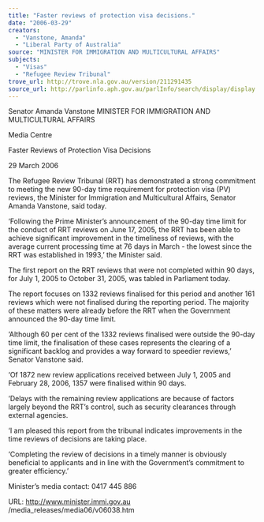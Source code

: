 ```yaml
---
title: "Faster reviews of protection visa decisions."
date: "2006-03-29"
creators:
  - "Vanstone, Amanda"
  - "Liberal Party of Australia"
source: "MINISTER FOR IMMIGRATION AND MULTICULTURAL AFFAIRS"
subjects:
  - "Visas"
  - "Refugee Review Tribunal"
trove_url: http://trove.nla.gov.au/version/211291435
source_url: http://parlinfo.aph.gov.au/parlInfo/search/display/display.w3p;query=Id%3A%22media/pressrel/8T7J6%22
---
```


 Senator Amanda Vanstone  MINISTER FOR IMMIGRATION AND MULTICULTURAL AFFAIRS

 Media Centre

 Faster Reviews of Protection Visa Decisions

 29 March 2006

 The Refugee Review Tribunal (RRT) has demonstrated a strong commitment to meeting the new 90-day time requirement for protection visa (PV)  reviews, the Minister for Immigration and Multicultural Affairs, Senator Amanda Vanstone, said today.

 ‘Following the Prime Minister’s announcement of the 90-day time limit for the conduct of RRT reviews on June 17, 2005, the RRT has been able  to achieve significant improvement in the timeliness of reviews, with the average current processing time at 76 days in March - the lowest since  the RRT was established in 1993,’ the Minister said.

 The first report on the RRT reviews that were not completed within 90 days, for July 1, 2005 to October 31, 2005, was tabled in Parliament today.

 The report focuses on 1332 reviews finalised for this period and another 161 reviews which were not finalised during the reporting period. The  majority of these matters were already before the RRT when the Government announced the 90-day time limit.

 ‘Although 60 per cent of the 1332 reviews finalised were outside the 90-day time limit, the finalisation of these cases represents the clearing of a  significant backlog and provides a way forward to speedier reviews,’ Senator Vanstone said.

 ‘Of 1872 new review applications received between July 1, 2005 and February 28, 2006, 1357 were finalised within 90 days.

 ‘Delays with the remaining review applications are because of factors largely beyond the RRT’s control, such as security clearances through  external agencies.

 ‘I am pleased this report from the tribunal indicates improvements in the time reviews of decisions are taking place.

 ‘Completing the review of decisions in a timely manner is obviously beneficial to applicants and in line with the Government’s commitment to  greater efficiency.’

 Minister’s media contact: 0417 445 886 

 URL: http://www.minister.immi.gov.au /media_releases/media06/v06038.htm 

